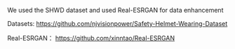 We used the SHWD dataset and used Real-ESRGAN for data enhancement

Datasets:   https://github.com/njvisionpower/Safety-Helmet-Wearing-Dataset


Real-ESRGAN： https://github.com/xinntao/Real-ESRGAN
